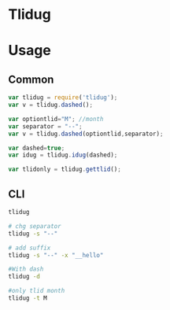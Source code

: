 # Tlidug




# Usage #

## Common ##

```javascript
var tlidug = require('tlidug');
var v = tlidug.dashed();

var optiontlid="M"; //month
var separator = "--";
var v = tlidug.dashed(optiontlid,separator);

var dashed=true;
var idug = tlidug.idug(dashed);

var tlidonly = tlidug.gettlid();

```


## CLI ##
```sh
tlidug 

# chg separator
tlidug -s "--"

# add suffix
tlidug -s "--" -x "__hello"

#With dash
tlidug -d

#only tlid month
tlidug -t M

```

